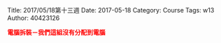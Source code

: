 Title: 2017/05/18第十三週
Date: 2017-05-18
Category: Course
Tags: w13
Author: 40423126

<b><font color="red">電腦拆裝－我們這組沒有分配到電腦</font></b>

<!-- PELICAN_END_SUMMARY -->

 